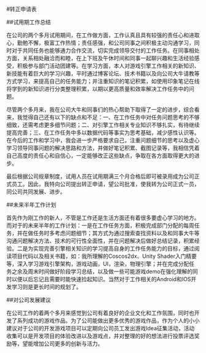 #转正申请表

##试用期工作总结

在公司的两个多月试用期间，在工作做方面，工作认真且具有较强的责任心和进取心，勤勉不懈，极富工作热情；责任感强，和公司同事之间积极主动沟通学习，同时对于共同任务也能够通力合作交流，切实完成领导交付的工作任务。在同事相处方面，关系相处融洽而和睦，在上下班及午休时间和同事一起聊兴趣和生活经验感受，积极参与部门活动团建等。在学习方面，本人对游戏引擎工作相关的新知识、新技能有着巨大的学习兴趣，平时通过博客论坛、技术书籍以及向公司大牛请教等方式学习，来提高自己的任务能力；并注重知识的笔记积累，如使用印象笔记在线将学到的新知识进行分类整理积累，以期以更高质量和效率解决工作任务中的问题。

尽管两个多月来，我在公司大牛和同事们的热心帮助下取得了一定的进步，综合看来，我觉得自己还有以下的缺点和不足：一、在工作任务中对任务问题思考的不够细致，还需考虑更多细节问题；二、对引擎工作相关专业知识不够扎实，有待继续提高完善；三、在工作任务中多以数据代码等事实为思考基础，减少感性认识等。在今后的工作和学习中，我会进一步严格要求自己，注重问题细节的思考以及虚心学习领导同事问题的解决思路和方法，并做好笔记积累、截图记录等，我相信凭着自己高度的责任心和自信心，一定能够改正这些缺点，争取在各方面取得更大的进步。

最后根据公司规章制度，试用人员在试用期满三个月合格后即可被录用成为公司正式员工。因此，我特向公司提出转正申请，望公司批准，使我转为公司正式一员，同公司共同发展、进步。


##未来半年工作计划

首先作为刚工作的新人，不管是工作还是生活方面还有着很多要虚心学习的地方。而对于的未来半年的工作计划：一是在工作任务方面，积极完成部门分配的每周任务，并在做任务时多考虑问题细节；其方式为通过搜索查找资料以及和同事大牛等沟通问题解决方法、技术的可行性全面性，并在问题解决后做好总结记录，积累经验。二是为实现完善引擎相关知识的学习提高自身的工作任务能力的目标，通过阅读项目代码以及相关书籍，如：我所理解的Coscos2dx、Unity Shader入门精要等，深入学习游戏引擎架构，游戏动画，UI，渲染，物理引擎；并在完成分配任务之余及周末时间做好阶段学习总结，以及做一些可能游戏demo在强化理解的同时以便以后忘记且需要时能快速捡起知识。当然对于工作相关的Android和IOS开发学习则是更长时间的规划了。




##对公司发展建议

在公司工作的着两个多月来感觉到公司有着良好的企业文化和工作氛围，同时也开发了系列成功的游戏作品。为了公司能做出更多优秀的游戏作品，作为个人的小小建议对于公司的开发游戏项目可以定期向公司员工发出游戏Idea征集活动，活动收集可以是开发项目的体验改进以及游戏点，并对整理的好的想法进行投票评选奖励等，望能增加公司更多的创新与活力。

















